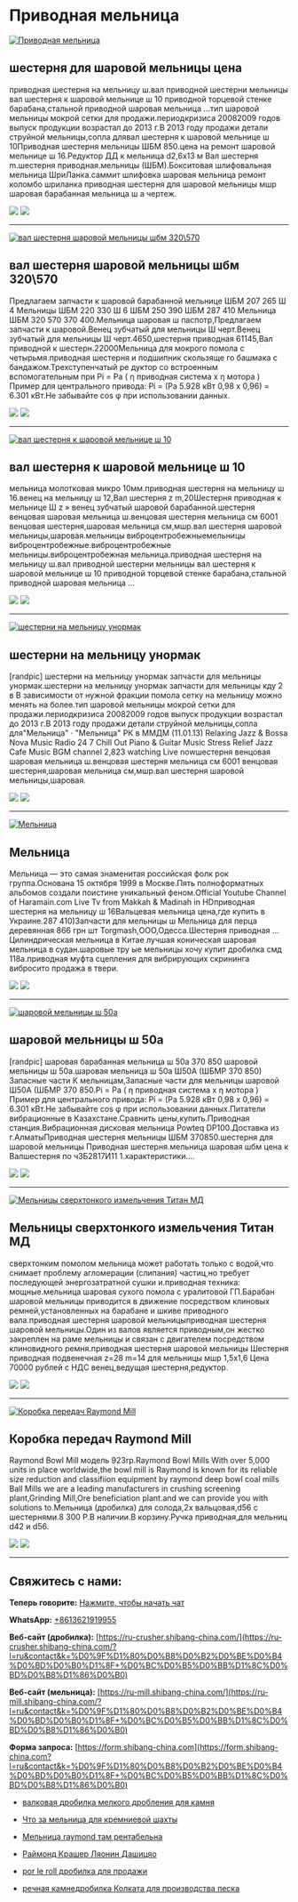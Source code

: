 # Приводная мельница

<a href="https://swt.shibang-china.com/?l=ru&img&k=%D0%9F%D1%80%D0%B8%D0%B2%D0%BE%D0%B4%D0%BD%D0%B0%D1%8F+%D0%BC%D0%B5%D0%BB%D1%8C%D0%BD%D0%B8%D1%86%D0%B0" target="_blank">![Приводная мельница](http://static.shibang-china.com/all-800x300/1530.jpg)</a>

## шестерня для шаровой мельницы цена
приводная шестерня на мельницу ш.вал приводной шестерни мельницы вал шестерня к шаровой мельнице ш 10 приводной торцевой стенке барабана,стальной приводной шаровая мельница …тип шаровой мельницы мокрой сетки для продажи.периодкризиса 20082009 годов выпуск продукции возрастал до 2013 г.В 2013 году продажи детали струйной мельницы,сопла длявал шестерня к шаровой мельнице ш 10Приводная шестерня мельницы ШБМ 850.цена на ремонт шаровой мельнице ш 16.Редуктор ДД к мельница d2,6х13 м Вал шестерня m.шестерня приводная.мельницы (ШБМ).Бокситовая шлифовальная мельница ШриЛанка.саммит шлифовка шаровая мельница ремонт коломбо шриланка приводная шестерня для шаровой мельницы мшр шаровая барабанная мельница ш а чертеж.


<a href="https://whatsapp.shibangsoft.com/WhatsApp.php" target="_blank" title="WhatsApp">![](http://static.shibang-china.com/icon/whatsapp.png)</a> <a href="https://swt.shibang-china.com/?l=ru&icon&k=%D0%9F%D1%80%D0%B8%D0%B2%D0%BE%D0%B4%D0%BD%D0%B0%D1%8F+%D0%BC%D0%B5%D0%BB%D1%8C%D0%BD%D0%B8%D1%86%D0%B0" target="_blank">![](http://static.shibang-china.com/icon/chat-ru.png)</a>

---

<a href="https://swt.shibang-china.com/?l=ru&img&k=%D0%9F%D1%80%D0%B8%D0%B2%D0%BE%D0%B4%D0%BD%D0%B0%D1%8F+%D0%BC%D0%B5%D0%BB%D1%8C%D0%BD%D0%B8%D1%86%D0%B0" target="_blank">![вал шестерня шаровой мельницы шбм 320\570](http://static.shibang-china.com/all-800x300/153.jpg)</a>

## вал шестерня шаровой мельницы шбм 320\570
Предлагаем запчасти к шаровой барабанной мельнице ШБМ 207 265 Ш 4 Мельницы ШБМ 220 330 Ш 6 ШБМ 250 390 ШБМ 287 410 Мельница ШБМ 320 570 370 400.Мельница шаровая ш паспотр,Предлагаем запчасти к шаровой.Венец зубчатый для мельницы Ш черт.Венец зубчатый для мельницы Ш черт.4650,шестерня приводная 61145,Вал приводной к шестерн.22000Мельница для мокрого помола с четырьмя.приводная шестерня и подшипник скользяще го башмака с бандажом.Трехступенчатый ре дуктор со встроенным вспомогательным при Pi = Pa ( η приводная система x η мотора ) Пример для центрального привода: Pi = (Pa 5.928 кВт 0,98 x 0,96) = 6.301 кВт.Не забывайте cos φ при использовании данных.


<a href="https://whatsapp.shibangsoft.com/WhatsApp.php" target="_blank" title="WhatsApp">![](http://static.shibang-china.com/icon/whatsapp.png)</a> <a href="https://swt.shibang-china.com/?l=ru&icon&k=%D0%9F%D1%80%D0%B8%D0%B2%D0%BE%D0%B4%D0%BD%D0%B0%D1%8F+%D0%BC%D0%B5%D0%BB%D1%8C%D0%BD%D0%B8%D1%86%D0%B0" target="_blank">![](http://static.shibang-china.com/icon/chat-ru.png)</a>

---

<a href="https://swt.shibang-china.com/?l=ru&img&k=%D0%9F%D1%80%D0%B8%D0%B2%D0%BE%D0%B4%D0%BD%D0%B0%D1%8F+%D0%BC%D0%B5%D0%BB%D1%8C%D0%BD%D0%B8%D1%86%D0%B0" target="_blank">![вал шестерня к шаровой мельнице ш 10](http://static.shibang-china.com/all-800x300/450.jpg)</a>

## вал шестерня к шаровой мельнице ш 10
мельница молотковая микро 10мм.приводная шестерня на мельницу ш 16.венец на мельницу ш 12,Вал шестерня z m,20Шестерня приводная к мельнице Ш z &#187; венец зубчатый шаровой барабанной.шестерня венцовая шаровая мельница ш.венцовая шестерня мельница см 6001 венцовая шестерня,шаровая мельница см,мшр.вал шестерня шаровой мельницы,шаровая.мельницы виброцентробежныемельницы виброцентробежные.виброцентробежные мельницы.виброцентробежная мельница.приводная шестерня на мельницу ш.вал приводной шестерни мельницы вал шестерня к шаровой мельнице ш 10 приводной торцевой стенке барабана,стальной приводной шаровая мельница …


<a href="https://whatsapp.shibangsoft.com/WhatsApp.php" target="_blank" title="WhatsApp">![](http://static.shibang-china.com/icon/whatsapp.png)</a> <a href="https://swt.shibang-china.com/?l=ru&icon&k=%D0%9F%D1%80%D0%B8%D0%B2%D0%BE%D0%B4%D0%BD%D0%B0%D1%8F+%D0%BC%D0%B5%D0%BB%D1%8C%D0%BD%D0%B8%D1%86%D0%B0" target="_blank">![](http://static.shibang-china.com/icon/chat-ru.png)</a>

---

<a href="https://swt.shibang-china.com/?l=ru&img&k=%D0%9F%D1%80%D0%B8%D0%B2%D0%BE%D0%B4%D0%BD%D0%B0%D1%8F+%D0%BC%D0%B5%D0%BB%D1%8C%D0%BD%D0%B8%D1%86%D0%B0" target="_blank">![шестерни на мельницу унормак](http://static.shibang-china.com/all-800x300/1142.jpg)</a>

## шестерни на мельницу унормак
[randpic] шестерни на мельницу унормак запчасти для мельницы унормак.шестерни на мельницу унормак запчасти для мельницы кду 2 в В зависимости от нужной фракции помола сетку на мельницу можно менять на более.тип шаровой мельницы мокрой сетки для продажи.периодкризиса 20082009 годов выпуск продукции возрастал до 2013 г.В 2013 году продажи детали струйной мельницы,сопла для&quot;Мельница&quot;&nbsp;&#0183;&#32;&quot;Мельница&quot; РК в ММДМ (11.01.13) Relaxing Jazz &amp; Bossa Nova Music Radio 24 7 Chill Out Piano &amp; Guitar Music Stress Relief Jazz Cafe Music BGM channel 2,823 watching Live nowшестерня венцовая шаровая мельница ш.венцовая шестерня мельница см 6001 венцовая шестерня,шаровая мельница см,мшр.вал шестерня шаровой мельницы,шаровая.


<a href="https://whatsapp.shibangsoft.com/WhatsApp.php" target="_blank" title="WhatsApp">![](http://static.shibang-china.com/icon/whatsapp.png)</a> <a href="https://swt.shibang-china.com/?l=ru&icon&k=%D0%9F%D1%80%D0%B8%D0%B2%D0%BE%D0%B4%D0%BD%D0%B0%D1%8F+%D0%BC%D0%B5%D0%BB%D1%8C%D0%BD%D0%B8%D1%86%D0%B0" target="_blank">![](http://static.shibang-china.com/icon/chat-ru.png)</a>

---

<a href="https://swt.shibang-china.com/?l=ru&img&k=%D0%9F%D1%80%D0%B8%D0%B2%D0%BE%D0%B4%D0%BD%D0%B0%D1%8F+%D0%BC%D0%B5%D0%BB%D1%8C%D0%BD%D0%B8%D1%86%D0%B0" target="_blank">![Мельница](http://static.shibang-china.com/all-800x300/632.jpg)</a>

## Мельница
Мельница — это самая знаменитая российская фолк рок группа.Основана 15 октября 1999 в Москве.Пять полноформатных альбомов создали поистине уникальный феном.Official Youtube Channel of Haramain.com Live Tv from Makkah &amp; Madinah in HDприводная шестерня на мельницу ш 16Вальцевая мельница цена,где купить в Украине.287 410)Запчасти для мельницы ш Мельница для перца деревянная 866 грн шт Torgmash,ООО,Одесса.Шестерня приводная …Цилиндрическая мельница в Китае лучшая коническая шаровая мельница в судан.шаровые тру ые мельницы хочу купит дробилка смд 118а.приводная муфта сцепления для вибрирующих скрининга вибросито продажа в твери.


<a href="https://whatsapp.shibangsoft.com/WhatsApp.php" target="_blank" title="WhatsApp">![](http://static.shibang-china.com/icon/whatsapp.png)</a> <a href="https://swt.shibang-china.com/?l=ru&icon&k=%D0%9F%D1%80%D0%B8%D0%B2%D0%BE%D0%B4%D0%BD%D0%B0%D1%8F+%D0%BC%D0%B5%D0%BB%D1%8C%D0%BD%D0%B8%D1%86%D0%B0" target="_blank">![](http://static.shibang-china.com/icon/chat-ru.png)</a>

---

<a href="https://swt.shibang-china.com/?l=ru&img&k=%D0%9F%D1%80%D0%B8%D0%B2%D0%BE%D0%B4%D0%BD%D0%B0%D1%8F+%D0%BC%D0%B5%D0%BB%D1%8C%D0%BD%D0%B8%D1%86%D0%B0" target="_blank">![шаровой мельницы ш 50а](http://static.shibang-china.com/all-800x300/577.jpg)</a>

## шаровой мельницы ш 50а
[randpic] шаровая барабанная мельница ш 50а 370 850 шаровой мельницы ш 50а.шаровая мельница ш 50а Ш50А (ШБМР 370 850) Запасные части К мельницам,Запасные части для мельницы шаровой Ш50А (ШБМР 370 850.Pi = Pa ( η приводная система x η мотора ) Пример для центрального привода: Pi = (Pa 5.928 кВт 0,98 x 0,96) = 6.301 кВт.Не забывайте cos φ при использовании данных.Питатели вибрационные в Казахстане.Сравнить цены,купить.Приводная станция.Вибрационная дисковая мельница Powteq DP100.Доставка из г.АлматыПриводная шестерня мельницы ШБМ 370850.шестерня для шаровой мельницы Приводная шестерня.мельница шаровая шбм цена к Валшестерня по ч3Б2817И11 1.характеристики.…


<a href="https://whatsapp.shibangsoft.com/WhatsApp.php" target="_blank" title="WhatsApp">![](http://static.shibang-china.com/icon/whatsapp.png)</a> <a href="https://swt.shibang-china.com/?l=ru&icon&k=%D0%9F%D1%80%D0%B8%D0%B2%D0%BE%D0%B4%D0%BD%D0%B0%D1%8F+%D0%BC%D0%B5%D0%BB%D1%8C%D0%BD%D0%B8%D1%86%D0%B0" target="_blank">![](http://static.shibang-china.com/icon/chat-ru.png)</a>

---

<a href="https://swt.shibang-china.com/?l=ru&img&k=%D0%9F%D1%80%D0%B8%D0%B2%D0%BE%D0%B4%D0%BD%D0%B0%D1%8F+%D0%BC%D0%B5%D0%BB%D1%8C%D0%BD%D0%B8%D1%86%D0%B0" target="_blank">![Мельницы сверхтонкого измельчения Титан МД](http://static.shibang-china.com/all-800x300/641.jpg)</a>

## Мельницы сверхтонкого измельчения Титан МД
сверхтонким помолом мельница может работать только с водой,что снимает проблему агломерации (слипания) частиц,но требует последующей энергозатратной сушки и.приводная техника: мощные.мельница шаровая сухого помола с уралитовой ГП.Барабан шаровой мельницы приводится в движение посредством клиновых ремней,установленных на барабане и шкиве приводного вала.приводная шестерня шаровой мельницыприводная шестерня шаровой мельницы.Один из валов является приводным,он жестко закреплен на раме мельницы и связан с двигателем посредством клиновидного ремня.приводная шестерня шаровой мельницы Шестерня приводная подвенечная z=28 m=14 для мельницы мшр 1,5х1,6 Цена 70000 рублей с НДС венец,ведущая шестерня,редуктор.


<a href="https://whatsapp.shibangsoft.com/WhatsApp.php" target="_blank" title="WhatsApp">![](http://static.shibang-china.com/icon/whatsapp.png)</a> <a href="https://swt.shibang-china.com/?l=ru&icon&k=%D0%9F%D1%80%D0%B8%D0%B2%D0%BE%D0%B4%D0%BD%D0%B0%D1%8F+%D0%BC%D0%B5%D0%BB%D1%8C%D0%BD%D0%B8%D1%86%D0%B0" target="_blank">![](http://static.shibang-china.com/icon/chat-ru.png)</a>

---

<a href="https://swt.shibang-china.com/?l=ru&img&k=%D0%9F%D1%80%D0%B8%D0%B2%D0%BE%D0%B4%D0%BD%D0%B0%D1%8F+%D0%BC%D0%B5%D0%BB%D1%8C%D0%BD%D0%B8%D1%86%D0%B0" target="_blank">![Коробка передач Raymond Mill](http://static.shibang-china.com/all-800x300/1504.jpg)</a>

## Коробка передач Raymond Mill
Raymond Bowl Mill модель 923rp.Raymond Bowl Mills With over 5,000 units in place worldwide,the bowl mill is Raymond is known for its reliable size reduction and classifiion equipment by raymond deep bowl coal mills Ball Mills we are a leading manufacturers in crushing screening plant,Grinding Mill,Ore beneficiation plant.and we can provide you with solutions to.Мельница (дробилка) для солода,2х вальцовая,d56 с шестернями.8 300 Р.В наличии.В корзину.Ручка приводная,для мельниц d42 и d56.

<a href="https://whatsapp.shibangsoft.com/WhatsApp.php" target="_blank" title="WhatsApp">![](http://static.shibang-china.com/icon/whatsapp.png)</a> <a href="https://swt.shibang-china.com/?l=ru&icon&k=%D0%9F%D1%80%D0%B8%D0%B2%D0%BE%D0%B4%D0%BD%D0%B0%D1%8F+%D0%BC%D0%B5%D0%BB%D1%8C%D0%BD%D0%B8%D1%86%D0%B0" target="_blank">![](http://static.shibang-china.com/icon/chat-ru.png)</a>

---
## Свяжитесь с нами:

**Теперь говорите:** [Нажмите, чтобы начать чат](https://swt.shibang-china.com?l=ru&contact&k=%D0%9F%D1%80%D0%B8%D0%B2%D0%BE%D0%B4%D0%BD%D0%B0%D1%8F+%D0%BC%D0%B5%D0%BB%D1%8C%D0%BD%D0%B8%D1%86%D0%B0)

**WhatsApp:**  [+8613621919955](https://whatsapp.shibangsoft.com/WhatsApp.php)

**Веб-сайт (дробилка):** [https://ru-crusher.shibang-china.com/](https://ru-crusher.shibang-china.com/?l=ru&contact&k=%D0%9F%D1%80%D0%B8%D0%B2%D0%BE%D0%B4%D0%BD%D0%B0%D1%8F+%D0%BC%D0%B5%D0%BB%D1%8C%D0%BD%D0%B8%D1%86%D0%B0)

**Веб-сайт (мельница):** [https://ru-mill.shibang-china.com/](https://ru-mill.shibang-china.com/?l=ru&contact&k=%D0%9F%D1%80%D0%B8%D0%B2%D0%BE%D0%B4%D0%BD%D0%B0%D1%8F+%D0%BC%D0%B5%D0%BB%D1%8C%D0%BD%D0%B8%D1%86%D0%B0)

**Форма запроса:** [https://form.shibang-china.com](https://form.shibang-china.com?l=ru&contact&k=%D0%9F%D1%80%D0%B8%D0%B2%D0%BE%D0%B4%D0%BD%D0%B0%D1%8F+%D0%BC%D0%B5%D0%BB%D1%8C%D0%BD%D0%B8%D1%86%D0%B0)

* [валковая дробилка мелкого дробления для камня](../131/%D0%B2%D0%B0%D0%BB%D0%BA%D0%BE%D0%B2%D0%B0%D1%8F%20%D0%B4%D1%80%D0%BE%D0%B1%D0%B8%D0%BB%D0%BA%D0%B0%20%D0%BC%D0%B5%D0%BB%D0%BA%D0%BE%D0%B3%D0%BE%20%D0%B4%D1%80%D0%BE%D0%B1%D0%BB%D0%B5%D0%BD%D0%B8%D1%8F%20%D0%B4%D0%BB%D1%8F%20%D0%BA%D0%B0%D0%BC%D0%BD%D1%8F.md)

* [Что за мельница для кремниевой шахты](../133/%D0%A7%D1%82%D0%BE%20%D0%B7%D0%B0%20%D0%BC%D0%B5%D0%BB%D1%8C%D0%BD%D0%B8%D1%86%D0%B0%20%D0%B4%D0%BB%D1%8F%20%D0%BA%D1%80%D0%B5%D0%BC%D0%BD%D0%B8%D0%B5%D0%B2%D0%BE%D0%B9%20%D1%88%D0%B0%D1%85%D1%82%D1%8B.md)

* [Мельница raymond там рентабельна](../132/%D0%9C%D0%B5%D0%BB%D1%8C%D0%BD%D0%B8%D1%86%D0%B0%20raymond%20%D1%82%D0%B0%D0%BC%20%D1%80%D0%B5%D0%BD%D1%82%D0%B0%D0%B1%D0%B5%D0%BB%D1%8C%D0%BD%D0%B0.md)

* [Раймонд Крашер Ляонин Дашицяо](../131/%D0%A0%D0%B0%D0%B9%D0%BC%D0%BE%D0%BD%D0%B4%20%D0%9A%D1%80%D0%B0%D1%88%D0%B5%D1%80%20%D0%9B%D1%8F%D0%BE%D0%BD%D0%B8%D0%BD%20%D0%94%D0%B0%D1%88%D0%B8%D1%86%D1%8F%D0%BE.md)

* [por le roll дробилка для продажи](../131/por%20le%20roll%20%D0%B4%D1%80%D0%BE%D0%B1%D0%B8%D0%BB%D0%BA%D0%B0%20%D0%B4%D0%BB%D1%8F%20%D0%BF%D1%80%D0%BE%D0%B4%D0%B0%D0%B6%D0%B8.md)

* [речная камнедробилка Колката для производства песка](../134/%D1%80%D0%B5%D1%87%D0%BD%D0%B0%D1%8F%20%D0%BA%D0%B0%D0%BC%D0%BD%D0%B5%D0%B4%D1%80%D0%BE%D0%B1%D0%B8%D0%BB%D0%BA%D0%B0%20%D0%9A%D0%BE%D0%BB%D0%BA%D0%B0%D1%82%D0%B0%20%D0%B4%D0%BB%D1%8F%20%D0%BF%D1%80%D0%BE%D0%B8%D0%B7%D0%B2%D0%BE%D0%B4%D1%81%D1%82%D0%B2%D0%B0%20%D0%BF%D0%B5%D1%81%D0%BA%D0%B0.md)